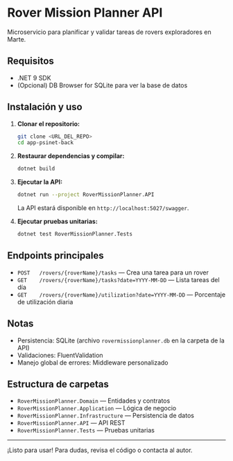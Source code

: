 # Rover Mission Planner API

Microservicio para planificar y validar tareas de rovers exploradores en Marte.

## Requisitos
- .NET 9 SDK
- (Opcional) DB Browser for SQLite para ver la base de datos

## Instalación y uso

1. **Clonar el repositorio:**
   ```sh
   git clone <URL_DEL_REPO>
   cd app-psinet-back
   ```

2. **Restaurar dependencias y compilar:**
   ```sh
   dotnet build
   ```

3. **Ejecutar la API:**
   ```sh
   dotnet run --project RoverMissionPlanner.API
   ```
   La API estará disponible en `http://localhost:5027/swagger`.

4. **Ejecutar pruebas unitarias:**
   ```sh
   dotnet test RoverMissionPlanner.Tests
   ```

## Endpoints principales
- `POST   /rovers/{roverName}/tasks` — Crea una tarea para un rover
- `GET    /rovers/{roverName}/tasks?date=YYYY-MM-DD` — Lista tareas del día
- `GET    /rovers/{roverName}/utilization?date=YYYY-MM-DD` — Porcentaje de utilización diaria

## Notas
- Persistencia: SQLite (archivo `rovermissionplanner.db` en la carpeta de la API)
- Validaciones: FluentValidation
- Manejo global de errores: Middleware personalizado

## Estructura de carpetas
- `RoverMissionPlanner.Domain` — Entidades y contratos
- `RoverMissionPlanner.Application` — Lógica de negocio
- `RoverMissionPlanner.Infrastructure` — Persistencia de datos
- `RoverMissionPlanner.API` — API REST
- `RoverMissionPlanner.Tests` — Pruebas unitarias

---

¡Listo para usar! Para dudas, revisa el código o contacta al autor. 